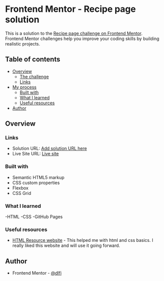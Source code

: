 # Frontend Mentor - Recipe page solution

This is a solution to the [Recipe page challenge on Frontend Mentor](https://www.frontendmentor.io/challenges/recipe-page-KiTsR8QQKm). Frontend Mentor challenges help you improve your coding skills by building realistic projects. 

## Table of contents

- [Overview](#overview)
  - [The challenge](#the-challenge)
  - [Links](#links)
- [My process](#my-process)
  - [Built with](#built-with)
  - [What I learned](#what-i-learned)
  - [Useful resources](#useful-resources)
- [Author](#author)

## Overview

### Links

- Solution URL: [Add solution URL here](https://your-solution-url.com)
- Live Site URL: [Live site](https://dlfi.github.io/recipe-page-main/index)


### Built with

- Semantic HTML5 markup
- CSS custom properties
- Flexbox
- CSS Grid

### What I learned

-HTML
-CSS
-GitHub Pages

### Useful resources

- [HTML Resource website](https://www.w3schools.com/html/html5_syntax.asp) - This helped me with html and css basics. I really liked this website and will use it going forward.

## Author

- Frontend Mentor - [@dlfi](https://www.frontendmentor.io/profile/dlfi)